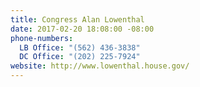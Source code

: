 ```yaml
---
title: Congress Alan Lowenthal
date: 2017-02-20 18:08:00 -08:00
phone-numbers:
  LB Office: "(562) 436-3838"
  DC Office: "(202) 225-7924"
website: http://www.lowenthal.house.gov/
---
```


